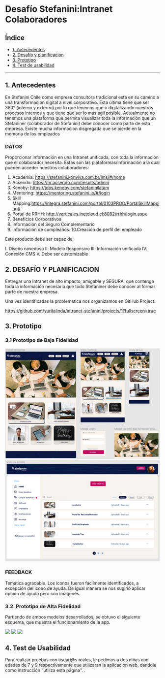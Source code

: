 # Desafío Stefanini:Intranet Colaboradores


## Índice

* [1. Antecedentes](#1-Antecedentes)
* [2. Desafío y planificacion](#2-Desafio)
* [3. Prototipo ](#3-Prototipo)
* [4. Test de usabilidad](#4-Test_de_usabilidad)


***

## 1. Antecedentes

En Stefanini Chile como empresa consultora tradicional está en su camino a
una transformación digital a nivel corporativo. Esta última tiene que ser 360°
(interno y externo) por lo que tenemos que ir digitalizando nuestros procesos
internos y que tiene que ser lo más ágil posible.
Actualmente no tenemos una plataforma que permita visualizar toda la
información que un Stefaniner (colaborador de Stefanini) debe conocer como
parte de esta empresa. Existe mucha información disgregada que se pierde en
la memoria de los empleados
 
### DATOS

Proporcionar información en una Intranet unificada, con toda la información
que el colaborador necesita. Estas son las plataformas/información a la cual
pueden acceder nuestros colaboradores:
1. Academia: https://stefanini.konviva.com.br/lms/#/home
2. Acsendo: https://hr.acsendo.com/results/admin
3. Kenoby: https://jobs.kenoby.com/stefaninilatam
4. Mentoring: https://mentoring.stefanini.io/#/login
5. Skill Mapping:https://integra.stefanini.com/portal/0103PROD/PortalSkillMapping#
6. Portal de RRHH: http://verticales.inetcloud.cl:8082/rrhh/login.aspx
7. Beneficios Corporativos
8. Información del Seguro Complementario
9. Información de cumpleaños.
10.Creación de perfil del empleado

Este producto debe ser capaz de:

I. Diseño novedoso
II. Modelo Responsivo
III. Información unificada
IV. Conexión CMS
V. Debe ser customizable

## 2. DESAFÍO Y PLANIFICACION

Entregar una Intranet de alto impacto, amigable y SEGURA, que contenga toda
la información necesaria que todo Stefaniner debe conocer al formar parte de
nuestra empresa.

Una vez identificadas la problematica nos organizamos en GitHub Project.

https://github.com/yuritalinda/intranet-stefanini/projects/1?fullscreen=true

       
       
     

  ## 3. Prototipo

  ### 3.1 Prototipo de Baja Fidelidad
  
  <img src="prototipo.PNG">

  <img src="prototipo admin.PNG">
  
  
  
   ### FEEDBACK
   Temática agradable.
   Los iconos fueron fácilmente identificados, a excepción del icono de ayuda.
   De igual manera se nos sugirió aplicar opcion de ayuda pero con imagenes.




   ### 3.2. Prototipo de Alta Fidelidad
  Partiendo de ambos modelos desarrollados, se obtuvo el siguiente esquema, que muestra el funcionamiento de la app.
  
   <img src="/ImgReadme/responsivepc.PNG">
   <img src="/ImgReadme/responsiveIphone.PNG">
   <img src="/ImgReadme/responsiveIphone2.PNG">

 
  

## 4. Test de Usabilidad

Para realizar pruebas con usuari@s reales, le pedimos a dos niñas con edades de 7 y 9 respectivamente  que utilizaran la aplicación web, dandole como instrucción "utiliza esta página". .
